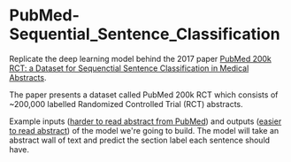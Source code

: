 # PubMed-Sequential_Sentence_Classification

Replicate the deep learning model behind the 2017 paper [PubMed 200k RCT: a Dataset for Sequenctial Sentence Classification in Medical Abstracts](https://arxiv.org/abs/1710.06071).

The paper presents a dataset called PubMed 200k RCT which consists of ~200,000 labelled Randomized Controlled Trial (RCT) abstracts.

Example inputs ([harder to read abstract from PubMed](https://pubmed.ncbi.nlm.nih.gov/28942748/)) and outputs ([easier to read abstract](https://pubmed.ncbi.nlm.nih.gov/32537182/)) of the model we're going to build. The model will take an abstract wall of text and predict the section label each sentence should have.
